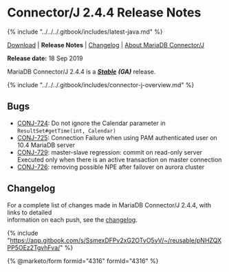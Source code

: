 # Connector/J 2.4.4 Release Notes

{% include "../../../.gitbook/includes/latest-java.md" %}

[Download](https://mariadb.com/downloads/#connectors) | **Release Notes** | [Changelog](../changelogs/2.4/2.4.4.md) | [About MariaDB Connector/J](https://app.gitbook.com/s/CjGYMsT2MVP4nd3IyW2L/mariadb-connector-j/about-mariadb-connector-j)

**Release date:** 18 Sep 2019

MariaDB Connector/J 2.4.4 is a [_**Stable**_](../../../community-server/about/release-criteria.md) _**(GA)**_ release.

{% include "../../../.gitbook/includes/connector-j-overview.md" %}

## Bugs

* [CONJ-724](https://jira.mariadb.org/browse/CONJ-724): Do not ignore the Calendar parameter in `ResultSet#getTime(int, Calendar)`
* [CONJ-725](https://jira.mariadb.org/browse/CONJ-725): Connection Failure when using PAM authenticated user on 10.4 MariaDB server
* [CONJ-729](https://jira.mariadb.org/browse/CONJ-729): master-slave regression: commit on read-only server Executed only when there is an active transaction on master connection
* [CONJ-726](https://jira.mariadb.org/browse/CONJ-726): removing possible NPE after failover on aurora cluster

## Changelog

For a complete list of changes made in MariaDB Connector/J 2.4.4, with links to detailed\
information on each push, see the [changelog](../changelogs/2.4/2.4.4.md).

{% include "https://app.gitbook.com/s/SsmexDFPv2xG2OTyO5yV/~/reusable/pNHZQXPP5OEz2TgvhFva/" %}

{% @marketo/form formid="4316" formId="4316" %}
